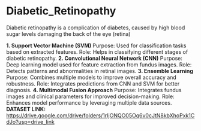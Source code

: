 # Diabetic_Retinopathy
Diabetic retinopathy is a complication of diabetes, caused by high blood sugar levels damaging the back of the eye (retina)

**1. Support Vector Machine (SVM)**
Purpose: Used for classification tasks based on extracted features.
Role: Helps in classifying different stages of diabetic retinopathy.
**2. Convolutional Neural Network (CNN)**
Purpose: Deep learning model used for feature extraction from fundus images.
Role: Detects patterns and abnormalities in retinal images.
**3. Ensemble Learning**
Purpose: Combines multiple models to improve overall accuracy and robustness.
Role: Integrates predictions from CNN and SVM for better diagnosis.
**4. Multimodal Fusion Approach**
Purpose: Integrates fundus images and clinical parameters for improved decision-making.
Role: Enhances model performance by leveraging multiple data sources.
**DATASET LINK:** https://drive.google.com/drive/folders/1rIjONQO05Oq6v0cJtN8kbXhoPxk1CdJo?usp=drive_link

